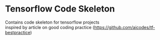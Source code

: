 # Tensorflow Code Skeleton
Contains code skeleton for tensorflow projects  
inspired by article on good coding practice (https://github.com/aicodes/tf-bestpractice)
